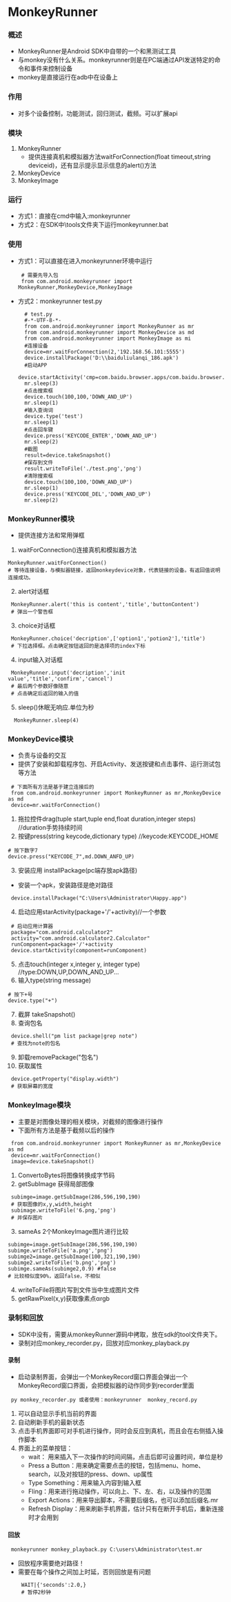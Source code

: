 # MonkeyRunner
### 概述
* MonkeyRunner是Android SDK中自带的一个和黑测试工具
* 与monkey没有什么关系。monkeyrunner则是在PC端通过API发送特定的命令和事件来控制设备
* monkey是直接运行在adb中在设备上

### 作用
* 对多个设备控制，功能测试，回归测试，截频。可以扩展api

### 模块
1. MonkeyRunner
   * 提供连接真机和模拟器方法waitForConnection(float timeout,string deviceid)，还有显示提示显示信息的alert()方法
2. MonkeyDevice
3. MonkeyImage

### 运行
* 方式1：直接在cmd中输入:monkeyrunner
* 方式2：在SDK中\tools文件夹下运行monkeyrunner.bat

### 使用
* 方式1：可以直接在进入monkeyrunner环境中运行
  ```
   # 需要先导入包
   from com.android.monkeyrunner import MonkeyRunner,MonkeyDevice,MonkeyImage
  ```
* 方式2：monkeyrunner test.py
  ```
    # test.py
    #-*-UTF-8-*-  
    from com.android.monkeyrunner import MonkeyRunner as mr  
    from com.android.monkeyrunner import MonkeyDevice as md  
    from com.android.monkeyrunner import MonkeyImage as mi  
    #连接设备  
    device=mr.waitForConnection(2,'192.168.56.101:5555')  
    device.installPackage('D:\\baiduliulanqi_186.apk')  
    #启动APP  
    device.startActivity('cmp=com.baidu.browser.apps/com.baidu.browser.framework.BdBrowserActivity')  
    mr.sleep(3)  
    #点击搜索框  
    device.touch(100,100,'DOWN_AND_UP')  
    mr.sleep(1)  
    #输入查询词  
    device.type('test')  
    mr.sleep(1)  
    #点击回车键  
    device.press('KEYCODE_ENTER','DOWN_AND_UP')  
    mr.sleep(2)  
    #截图  
    result=device.takeSnapshot()  
    #保存到文件  
    result.writeToFile('./test.png','png')  
    #清除搜索框  
    device.touch(100,100,'DOWN_AND_UP')  
    mr.sleep(1)  
    device.press('KEYCODE_DEL','DOWN_AND_UP')  
    mr.sleep(2)  
  ```

### MonkeyRunner模块
* 提供连接方法和常用弹框
1. waitForConnection()连接真机和模拟器方法
```
MonkeyRunner.waitForConnection()
# 等待连接设备，与模拟器链接，返回monkeydevice对象，代表链接的设备。有返回值说明连接成功。
```
2. alert对话框
```
 MonkeyRunner.alert('this is content','title','buttonContent')
 # 弹出一个警告框
```
3. choice对话框
```
 MonkeyRunner.choice('decription',['option1','potion2'],'title')
 # 下拉选择框。点击确定按钮返回的是选择项的index下标
```
4. input输入对话框
```
 MonkeyRunner.input('decription','init value','title','confirm','cancel')
 # 最后两个参数好像随意
 # 点击确定后返回的输入的值
```
5. sleep()休眠无响应.单位为秒
```
  MonkeyRunner.sleep(4)
```

### MonkeyDevice模块
* 负责与设备的交互
* 提供了安装和卸载程序包、开启Activity、发送按键和点击事件、运行测试包等方法
```
 # 下面所有方法是基于建立连接后的
 from com.android.monkeyrunner import MonkeyRunner as mr,MonkeyDevice as md
 device=mr.waitForConnection()
```
1. 拖拉控件drag(tuple start,tuple end,float duration,integer steps)  //duration手势持续时间
2. 按键press(string keycode,dictionary type) //keycode:KEYCODE_HOME
```
# 按下数字7
device.press("KEYCODE_7",md.DOWN_ANFD_UP)
```
3. 安装应用 installPackage(pc端存放apk路径)
* 安装一个apk，安装路径是绝对路径
```
 device.installPackage("C:\Users\Administrator\Happy.app")
```
4. 启动应用starActivity(package+'/'+activity)//一个参数
```
 # 启动应用计算器
 package="com.android.calculator2"
 activity="com.android.calculator2.Calculator"
 runComponent=package+'/'+activity
 device.startActivity(component=runComponent)
```
5. 点击touch(integer x,integer y, integer type) //type:DOWN,UP,DOWN_AND_UP...
6. 输入type(string message)
```
# 按下+号
device.type("+")
```
7. 截屏 takeSnapshot()
8. 查询包名
```
 device.shell("pm list package|grep note")
 # 查找为note的包名
```
9. 卸载removePackage("包名")
10. 获取属性
```
 device.getProperty("display.width")
 # 获取屏幕的宽度
```

### MonkeyImage模块
* 主要是对图像处理的相关模块，对截频的图像进行操作
* 下面所有方法是基于截频以后的操作
```
 from com.android.monkeyrunner import MonkeyRunner as mr,MonkeyDevice as md
 device=mr.waitForConnection()
 image=device.takeSnapshot()
```
1. ConvertoBytes将图像转换成字节码
2. getSubImage 获得局部图像
```
 subimge=image.getSubImage(286,596,190,190)
 # 获取图像的x,y,width,height
 subimage.writeToFile('6.png,'png')
 # 并保存图片
```
3. sameAs 2个MonkeyImage图片进行比较
```
subimge=image.getSubImage(286,596,190,190)
subimge.writeToFile('a.png','png')
subimge2=image.getSubImage(100,321,190,190)
subimge2.writeToFile('b.png','png')
subimge.sameAs(subimge2,0.9) #false
# 比较相似度90%，返回false，不相似
```
4. writeToFile将图片写到文件当中生成图片文件
5. getRawPixel(x,y)获取像素点αrgb

### 录制和回放
* SDK中没有，需要从monkeyRunner源码中拷取，放在sdk的tool文件夹下。
* 录制对应monkey_recorder.py，回放对应monkey_playback.py
#### 录制
* 启动录制界面，会弹出一个MonkeyRecord窗口界面会弹出一个MonkeyRecord窗口界面，会把模拟器的动作同步到recorder里面
```
 py monkey_recorder.py 或者使用：monkeyrunner  monkey_record.py
```
1. 可以自动显示手机当前的界面
2. 自动刷新手机的最新状态
3. 点击手机界面即可对手机进行操作，同时会反应到真机，而且会在右侧插入操作脚本
4. 界面上的菜单按钮：
   * wait： 用来插入下一次操作的时间间隔，点击后即可设置时间，单位是秒
   * Press a Button：用来确定需要点击的按钮，包括menu、home、search，以及对按钮的press、down、up属性
   * Type Something：用来输入内容到输入框
   * Fling：用来进行拖动操作，可以向上、下、左、右，以及操作的范围
   *  Export Actions：用来导出脚本，不需要后缀名，也可以添加后缀名.mr
   * Refresh Display：用来刷新手机界面，估计只有在断开手机后，重新连接时才会用到
#### 回放
```
 monkeyrunner monkey_playback.py C:\users\Administrator\test.mr
```
* 回放程序需要绝对路径！
* 需要在每个操作之间加上时延，否则回放是有问题
  ```
   WAIT|{'seconds':2.0,}
   # 暂停2秒钟
  ```